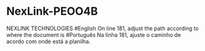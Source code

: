 # NexLink-PEOO4B
NEXLINK TECHNOLOGIES
#English
On line 181, adjust the path according to where the document is
#Português
Na linha 181, ajuste o caminho de acordo com onde está a planilha.
